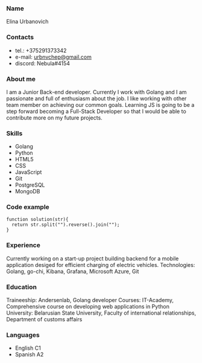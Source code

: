 ### Name
Elina Urbanovich

### Contacts
* tel.: +375291373342
* e-mail: urbnvchep@gmail.com
* discord: Nebula#4154

### About me
I am a Junior Back-end developer. Currently I work with Golang and I am passionate and full of enthusiasm about the job. I like working with other team member on achieving our common goals. Learning JS is going to be a step forward becoming a Full-Stack Developer so that I would be able to contribute more on my future projects.

### Skills
* Golang 
* Python 
* HTML5
* CSS
* JavaScript
* Git
* PostgreSQL
* MongoDB

### Code example
```
function solution(str){
  return str.split("").reverse().join("");
}
```

### Experience
Currently working on a start-up project building backend for a mobile application desiged for efficient charging of electric vehicles. Technologies: Golang, go-chi, Kibana, Grafana, Microsoft Azure, Git

### Education
Traineeship: Andersenlab, Golang developer
Courses: IT-Academy, Comprehensive course on developing web applications in Python
University: Belarusian State University, Faculty of international relationships, Department of customs affairs

### Languages
* English C1
* Spanish A2

